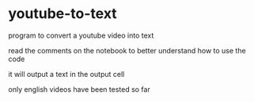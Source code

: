 # youtube-to-text
program to convert a youtube video into text

read the comments on the notebook to better understand how to use the code

it will output a text in the output cell

only english videos have been tested so far
